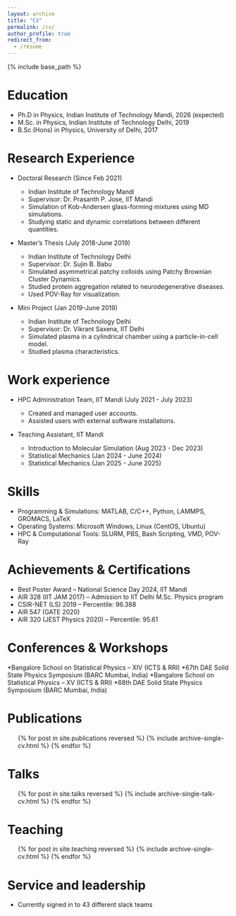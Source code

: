 ```yaml
---
layout: archive
title: "CV"
permalink: /cv/
author_profile: true
redirect_from:
  - /resume
---
```


{% include base_path %}

Education
======
* Ph.D in Physics, Indian Institute of Technology Mandi, 2026 (expected)
* M.Sc. in Physics, Indian Institute of Technology Delhi, 2019
* B.Sc.(Hons) in Physics, University of Delhi, 2017

Research Experience
=======
* Doctoral Research (Since Feb 2021)
  * Indian Institute of Technology Mandi
  * Supervisor: Dr. Prasanth P. Jose, IIT Mandi
  * Simulation of Kob-Andersen glass-forming mixtures using MD simulations.
  * Studying static and dynamic correlations between different quantities.

* Master’s Thesis (July 2018-June 2019)
  * Indian Institute of Technology Delhi
  * Supervisor: Dr. Sujin B. Babu
  * Simulated asymmetrical patchy colloids using Patchy Brownian Cluster Dynamics.
  * Studied protein aggregation related to neurodegenerative diseases.
  * Used POV-Ray for visualization.

* Mini Project (Jan 2019-June 2019)
  * Indian Institute of Technology Delhi
  * Supervisor: Dr. Vikrant Saxena, IIT Delhi
  * Simulated plasma in a cylindrical chamber using a particle-in-cell model.
  * Studied plasma characteristics.

Work experience
======
* HPC Administration Team, IIT Mandi (July 2021 - July 2023)
  * Created and managed user accounts.
  * Assisted users with external software installations.

* Teaching Assistant, IIT Mandi
  * Introduction to Molecular Simulation (Aug 2023 - Dec 2023)
  * Statistical Mechanics (Jan 2024 - June 2024)
  * Statistical Mechanics (Jan 2025 - June 2025)
  
Skills
======
* Programming & Simulations: MATLAB, C/C++, Python, LAMMPS, GROMACS, LaTeX
* Operating Systems: Microsoft Windows, Linux (CentOS, Ubuntu)
* HPC & Computational Tools: SLURM, PBS, Bash Scripting, VMD, POV-Ray

Achievements & Certifications
======
* Best Poster Award – National Science Day 2024, IIT Mandi
* AIR 328 (IIT JAM 2017) – Admission to IIT Delhi M.Sc. Physics program
* CSIR-NET (LS) 2019 – Percentile: 96.388
* AIR 547 (GATE 2020)
* AIR 320 (JEST Physics 2020) – Percentile: 95.61

Conferences & Workshops
======
*Bangalore School on Statistical Physics – XIV (ICTS & RRI)
*67th DAE Solid State Physics Symposium (BARC Mumbai, India)
*Bangalore School on Statistical Physics – XV (ICTS & RRI)
*68th DAE Solid State Physics Symposium (BARC Mumbai, India)

Publications
======
  <ul>{% for post in site.publications reversed %}
    {% include archive-single-cv.html %}
  {% endfor %}</ul>
  
Talks
======
  <ul>{% for post in site.talks reversed %}
    {% include archive-single-talk-cv.html  %}
  {% endfor %}</ul>
  
Teaching
======
  <ul>{% for post in site.teaching reversed %}
    {% include archive-single-cv.html %}
  {% endfor %}</ul>
  
Service and leadership
======
* Currently signed in to 43 different slack teams
